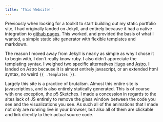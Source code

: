 ```yaml
---
title: 'This Website!'
---
```


Previously when looking for a toolkit to start building out my static
portfolio site, I had originally landed on Jekyll, and entirely because
it had a native integration to [github pages](https://pages.github.com/). 
This worked, and provided the basis of what I wanted, a simple static site
generator with flexible templates and markdown. 

The reason I moved away from Jekyll is nearly as simple as why I chose it
to begin with, I don't really know ruby. I also didn't appreciate the
templating syntax. I weighed two specific alternatives [Hugo](https://gohugo.io/)
and [Astro](https://astro.build/). I landed on Astro because it is almost entirely
javascript, or an extended html syntax, no weird `{{ .Templates }}`.

Largely this site is a practice of brutalism. Almost this entire site is javascriptless,
and is also entirely statically generated. This is of course with one exception,
the p5 Sketches. I made a concession in regards to the sites lack of JS entirely
to remove the glass window between the code you see and the visualizations you see.
As such all of the animations that I made not only are running live in your browser,
but also all of them are clickable and link directly to their actual source code.